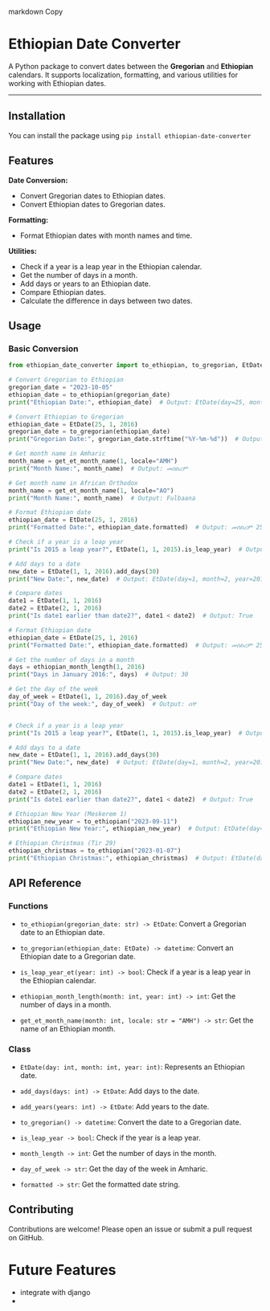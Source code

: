 markdown
Copy
# Ethiopian Date Converter

A Python package to convert dates between the **Gregorian** and **Ethiopian** calendars. It supports localization, formatting, and various utilities for working with Ethiopian dates.

---

## **Installation**

You can install the package using
`pip install ethiopian-date-converter`

## **Features**

**Date Conversion:**

- Convert Gregorian dates to Ethiopian dates.
- Convert Ethiopian dates to Gregorian dates.

**Formatting:**
- Format Ethiopian dates with month names and time.

**Utilities:**
- Check if a year is a leap year in the Ethiopian calendar.
- Get the number of days in a month.
- Add days or years to an Ethiopian date.
- Compare Ethiopian dates.
- Calculate the difference in days between two dates.

## **Usage**

### **Basic Conversion**

```python
from ethiopian_date_converter import to_ethiopian, to_gregorian, EtDate

# Convert Gregorian to Ethiopian
gregorian_date = "2023-10-05"
ethiopian_date = to_ethiopian(gregorian_date)
print("Ethiopian Date:", ethiopian_date)  # Output: EtDate(day=25, month=1, year=2016)

# Convert Ethiopian to Gregorian
ethiopian_date = EtDate(25, 1, 2016)
gregorian_date = to_gregorian(ethiopian_date)
print("Gregorian Date:", gregorian_date.strftime("%Y-%m-%d"))  # Output: 2023-10-05

# Get month name in Amharic
month_name = get_et_month_name(1, locale="AMH")
print("Month Name:", month_name)  # Output: መስከረም

# Get month name in African Orthodox
month_name = get_et_month_name(1, locale="AO")
print("Month Name:", month_name)  # Output: Fulbaana

# Format Ethiopian date
ethiopian_date = EtDate(25, 1, 2016)
print("Formatted Date:", ethiopian_date.formatted)  # Output: መስከረም 25, 2016

# Check if a year is a leap year
print("Is 2015 a leap year?", EtDate(1, 1, 2015).is_leap_year)  # Output: True

# Add days to a date
new_date = EtDate(1, 1, 2016).add_days(30)
print("New Date:", new_date)  # Output: EtDate(day=1, month=2, year=2016)

# Compare dates
date1 = EtDate(1, 1, 2016)
date2 = EtDate(2, 1, 2016)
print("Is date1 earlier than date2?", date1 < date2)  # Output: True

# Format Ethiopian date
ethiopian_date = EtDate(25, 1, 2016)
print("Formatted Date:", ethiopian_date.formatted)  # Output: መስከረም 25, 2016

# Get the number of days in a month
days = ethiopian_month_length(1, 2016)
print("Days in January 2016:", days)  # Output: 30

# Get the day of the week
day_of_week = EtDate(1, 1, 2016).day_of_week
print("Day of the week:", day_of_week)  # Output: ሰኞ


# Check if a year is a leap year
print("Is 2015 a leap year?", EtDate(1, 1, 2015).is_leap_year)  # Output: True

# Add days to a date
new_date = EtDate(1, 1, 2016).add_days(30)
print("New Date:", new_date)  # Output: EtDate(day=1, month=2, year=2016)

# Compare dates
date1 = EtDate(1, 1, 2016)
date2 = EtDate(2, 1, 2016)
print("Is date1 earlier than date2?", date1 < date2)  # Output: True

# Ethiopian New Year (Meskerem 1)
ethiopian_new_year = to_ethiopian("2023-09-11")
print("Ethiopian New Year:", ethiopian_new_year)  # Output: EtDate(day=1, month=1, year=2016)

# Ethiopian Christmas (Tir 29)
ethiopian_christmas = to_ethiopian("2023-01-07")
print("Ethiopian Christmas:", ethiopian_christmas)  # Output: EtDate(day=28, month=4, year=2015)
```

## **API Reference**

### **Functions**

- `to_ethiopian(gregorian_date: str) -> EtDate`: Convert a Gregorian date to an Ethiopian date.

- `to_gregorian(ethiopian_date: EtDate) -> datetime`: Convert an Ethiopian date to a Gregorian date.

- `is_leap_year_et(year: int) -> bool`: Check if a year is a leap year in the Ethiopian calendar.

- `ethiopian_month_length(month: int, year: int) -> int`: Get the number of days in a month.

- `get_et_month_name(month: int, locale: str = "AMH") -> str`: Get the name of an Ethiopian month.

### **Class**

- `EtDate(day: int, month: int, year: int)`: Represents an Ethiopian date.

- `add_days(days: int) -> EtDate`: Add days to the date.

- `add_years(years: int) -> EtDate`: Add years to the date.

- `to_gregorian() -> datetime`: Convert the date to a Gregorian date.

- `is_leap_year -> bool`: Check if the year is a leap year.

- `month_length -> int`: Get the number of days in the month.

- `day_of_week -> str`: Get the day of the week in Amharic.

- `formatted -> str`: Get the formatted date string.

## **Contributing**

Contributions are welcome! Please open an issue or submit a pull request on GitHub.


# Future Features
 - integrate with django
 - 

